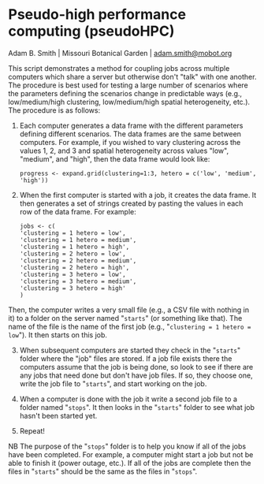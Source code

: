 # Pseudo-high performance computing (pseudoHPC)  
Adam B. Smith | Missouri Botanical Garden | adam.smith@mobot.org

This script demonstrates a method for coupling jobs across multiple computers which share a server but otherwise don't "talk" with one another. The procedure is best used for testing a large number of scenarios where the parameters defining the scenarios change in predictable ways (e.g., low/medium/high clustering, low/medium/high spatial heterogeneity, etc.). The procedure is as follows:

1. Each computer generates a data frame with the different parameters defining different scenarios. The data frames are the same between computers. For example, if you wished to vary clustering across the values 1, 2, and 3 and spatial heterogeneity across values "low", "medium", and "high", then the data frame would look like:

	`progress <- expand.grid(clustering=1:3, hetero = c('low', 'medium', 'high'))`

2. When the first computer is started with a job, it creates the data frame. It then generates a set of strings created by pasting the values in each row of the data frame. For example:

	`jobs <- c(  `  
		`'clustering = 1 hetero = low',`  
		`'clustering = 1 hetero = medium',`  
		`'clustering = 1 hetero = high',`  
		`'clustering = 2 hetero = low',`  
		`'clustering = 2 hetero = medium',`  
		`'clustering = 2 hetero = high',`  
		`'clustering = 3 hetero = low',`  
		`'clustering = 3 hetero = medium',`  
		`'clustering = 3 hetero = high'`  
		`)`

Then, the computer writes a very small file (e.g., a CSV file with nothing in it) to a folder on the server named "`starts`" (or something like that). The name of the file is the name of the first job (e.g., "`clustering = 1 hetero = low`"). It then starts on this job.

3. When subsequent computers are started they check in the "`starts`" folder where the "job" files are stored. If a job file exists there the computers assume that the job is being done, so look to see if there are any jobs that need done but don't have job files. If so, they choose one, write the job file to "`starts`", and start working on the job.

4. When a computer is done with the job it write a second job file to a folder named "`stops`". It then looks in the "`starts`" folder to see what job hasn't been started yet.

5. Repeat!

NB The purpose of the "`stops`" folder is to help you know if all of the jobs have been completed. For example, a computer might start a job but not be able to finish it (power outage, etc.). If all of the jobs are complete then the files in "`starts`" should be the same as the files in "`stops`".
